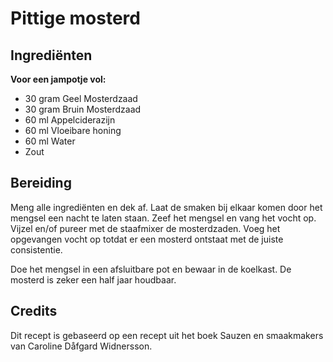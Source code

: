 # Pittige mosterd
## Ingrediënten
**Voor een jampotje vol:**

- 30 gram Geel Mosterdzaad
- 30 gram Bruin Mosterdzaad
- 60 ml Appelciderazijn
- 60 ml Vloeibare honing
- 60 ml Water
- Zout

## Bereiding
Meng alle ingrediënten en dek af. Laat de smaken bij elkaar komen door het mengsel een nacht te laten staan. Zeef het mengsel en vang het vocht op. Vijzel en/of pureer met de staafmixer de mosterdzaden. Voeg het opgevangen vocht op totdat er een mosterd ontstaat met de juiste consistentie.

Doe het mengsel in een afsluitbare pot en bewaar in de koelkast. De mosterd is zeker een half jaar houdbaar.

## Credits
Dit recept is gebaseerd op een recept uit het boek Sauzen en smaakmakers van Caroline Dåfgard Widnersson.
